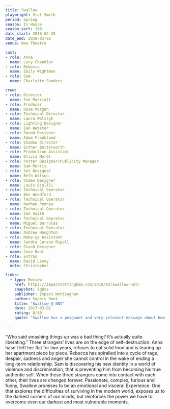 ```yaml
---
title: Swallow
playwright: Stef Smith
period: Spring
season: In House
season_sort: 190
date_start: 2018-02-28
date_end: 2018-03-02
venue: New Theatre

cast:
- role: Anna
  name: Lucy Chandler
- role: Rebecca
  name: Emily Wightman
- role: Sam
  name: Charlotte Sanders

crew:
- role: Director
  name: Ted Marriott
- role: Producer
  name: Rosa Morgan
- role: Technical Director
  name: Laura Wolczyk
- role: Lighting Designer
  name: Ian Webster
- role: Sound Designer
  name: Adam Frankland
- role: Shadow Director
  name: Esther Butterworth
- role: Production Assistant
  name: Olivia Morel
- role: Poster Designer/Publicity Manager
  name: Sam Morris
- role: Set Designer
  name: Beth Wilson
- role: Video Designer
  name: Louis Djalili
- role: Technical Operator
  name: Ben Woodford
- role: Technical Operator
  name: Nathan Penney
- role: Technical Operator
  name: Zoe Smith
- role: Technical Operator
  name: Miguel Barrulas
- role: Technical Operator
  name: Andrew Houghton
- role: Make-up Assistant
  name: Sandra Jareno Ripoll
- role: Stash Designer
  name: Jase Neal
- role: Extras
  name: David Levey
  note: Christopher

links:
  - type: Review
    href: https://impactnottingham.com/2018/03/swallow-nnt/
    snapshot: 5q8xz
    publisher: Impact Nottingham
    author: Sophie Hunt
    title: "Swallow @ NNT"
    date: 2017-03-01
    rating: 8/10
    quote: "Swallow has a poignant and very relevant message about how we view mental health as a society and, as reflected in the title, how we tend to bottle up or ‘swallow’ our emotions rather than communicating them. For that reason, it is definitely worth seeing."

---
```


“Who said smashing things up was a bad thing? It’s actually quite liberating.” Three strangers’ lives are on the edge of self-destruction. Anna hasn’t left her flat for two years, refuses to eat solid food and is tearing up her apartment piece by piece. Rebecca has spiralled into a cycle of rage, despair, sadness and anger she cannot control in the wake of ending a long-term relationship. Sam is discovering his new identity in a world of violence and discrimination, that is preventing him from becoming his true authentic self. When these three strangers come into contact with each other, their lives are changed forever. Passionate, complex, furious and funny, Swallow promises to be an emotional and visceral Experience. One that explores the difficulties of surviving in the modern world, exposes us to the darkest corners of our minds, but reinforces the power we have to overcome even our darkest and most vulnerable moments.
